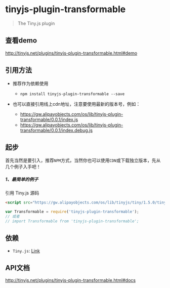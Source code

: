 # tinyjs-plugin-transformable

> The Tiny.js plugin

## 查看demo

http://tinyjs.net/plugins/tinyjs-plugin-transformable.html#demo

## 引用方法

- 推荐作为依赖使用

  - `npm install tinyjs-plugin-transformable --save`

- 也可以直接引用线上cdn地址，注意要使用最新的版本号，例如：

  - https://gw.alipayobjects.com/os/lib/tinyjs-plugin-transformable/0.0.1/index.js
  - https://gw.alipayobjects.com/os/lib/tinyjs-plugin-transformable/0.0.1/index.debug.js

## 起步
首先当然是要引入，推荐`NPM`方式，当然你也可以使用`CDN`或下载独立版本，先从几个例子入手吧！

##### 1、最简单的例子

引用 Tiny.js 源码
``` html
<script src="https://gw.alipayobjects.com/os/lib/tinyjs/tiny/1.5.0/tiny.js"></script>
```
``` js
var Transformable = require('tinyjs-plugin-transformable');
// 或者
// import Transformable from 'tinyjs-plugin-transformable';
```

## 依赖
- `Tiny.js`: [Link](http://tinyjs.net/api)

## API文档

http://tinyjs.net/plugins/tinyjs-plugin-transformable.html#docs
